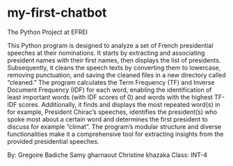 # my-first-chatbot

The Python Project at EFREI

This Python program is designed to analyze a set of French presidential speeches at their nominations. It starts by extracting and associating president names with their first names, then displays the list of presidents. Subsequently, it cleans the speech texts by converting them to lowercase, removing punctuation, and saving the cleaned files in a new directory called “cleaned.” The program calculates the Term Frequency (TF) and Inverse Document Frequency (IDF) for each word, enabling the identification of least important words (with IDF scores of 0) and words with the highest TF-IDF scores. Additionally, it finds and displays the most repeated word(s) in for example, President Chirac’s speeches, identifies the president(s) who spoke most about a certain word and determines the first president to discuss for example “climat”. The program’s modular structure and diverse functionalities make it a comprehensive tool for extracting insights from the provided presidential speeches.

By: Gregoire Badiche
    Samy gharnaout
    Christine khazaka
Class: INT-4
